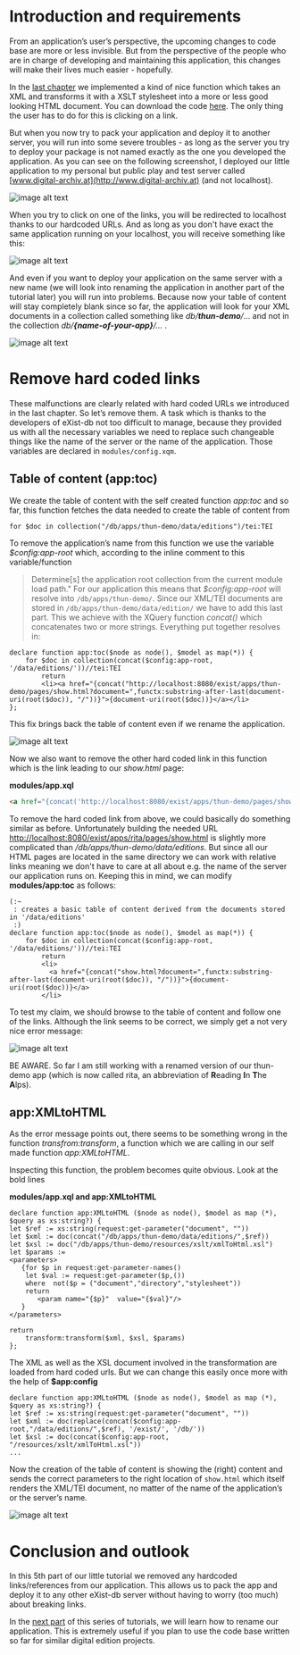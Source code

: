 # Introduction and requirements

From an application’s user’s perspective, the upcoming changes to code base are more or less invisible. But from the perspective of the people who are in charge of developing and maintaining this application, this changes will make their lives much easier - hopefully. 

In the [last chapter](../part-4-xslt-transformation) we implemented a kind of nice function which takes an XML and transforms it with a XSLT stylesheet into a more or less good looking HTML document. You can download the code [here](https://github.com/csae8092/posts/raw/master/digital-edition-web-app/downloads/part-4/thun-demo-0.1.xar). The only thing the user has to do for this is clicking on a link.

But when you now try to pack your application and deploy it to another server, you will run into some severe troubles - as long as the server you try to deploy your package is not named exactly as the one you developed the application. As you can see on the following screenshot, I deployed our little application to my personal but public play and test server called [www.digital-archiv.at](http://www.digital-archiv.at) (and not localhost).

![image alt text](https://raw.githubusercontent.com/csae8092/posts/master/digital-edition-web-app/images/part-5/image_0.jpg)

When you try to click on one of the links, you will be redirected to localhost thanks to our hardcoded URLs. And as long as you don't have exact the same application running on your localhost, you will receive something like this:

![image alt text](https://raw.githubusercontent.com/csae8092/posts/master/digital-edition-web-app/images/part-5/image_1.jpg)

And even if you want to deploy your application on the same server with a new name (we will look into renaming the application in another part of the tutorial later) you will run into problems. Because now your table of content will stay completely blank since so far, the application will look for your XML documents in a collection called something like *db/***_thun-demo_***/*… and not in the collection *db/***_{name-of-your-app}_***/…* .

![image alt text](https://raw.githubusercontent.com/csae8092/posts/master/digital-edition-web-app/images/part-5/image_2.jpg)

# Remove hard coded links

These malfunctions are clearly related with hard coded URLs we introduced in the last chapter. So let’s remove them. A task which is thanks to the developers of eXist-db not too difficult to manage, because they provided us with all the necessary variables we need to replace such changeable things like the name of the server or the name of the application. Those variables are declared in `modules/config.xqm`. 

## Table of content (app:toc)

We create the table of content with the self created function *app:toc* and so far, this function fetches the data needed to create the table of content from

`for $doc in collection("/db/apps/thun-demo/data/editions")/tei:TEI`

To remove the application’s name from this function we use the variable *$config:app-root* which, according to the inline comment to this variable/function
> Determine[s] the application root collection from the current module load path." 
For our application this means that *$config:app-root* will resolve into `/db/apps/thun-demo/`. Since our XML/TEI documents are stored in `/db/apps/thun-demo/data/edition/` we have to add this last part. This we achieve with the XQuery function *concat()* which concatenates two or more strings. Everything put together resolves in:

```xquery
declare function app:toc($node as node(), $model as map(*)) {
    for $doc in collection(concat($config:app-root, '/data/editions/'))//tei:TEI
        return
        <li><a href="{concat("http://localhost:8080/exist/apps/thun-demo/pages/show.html?document=",functx:substring-after-last(document-uri(root($doc)), "/"))}">{document-uri(root($doc))}</a></li>   
};
```

This fix brings back the table of content even if we rename the application.

![image alt text](https://raw.githubusercontent.com/csae8092/posts/master/digital-edition-web-app/images/part-5/image_3.jpg)

Now we also want to remove the other hard coded link in this function which is the link leading to our *show.html* page:

**modules/app.xql**

```html
<a href="{concat('http://localhost:8080/exist/apps/thun-demo/pages/show.html?document=',functx:substring-after-last(document-uri(root($doc)), '/''))}">{document-uri(root($doc))}</a>
```

To remove the hard coded link from above, we could basically do something similar as before. Unfortunately building the needed URL [http://localhost:8080/exist/apps/rita/pages/show.html](http://localhost:8080/exist/apps/rita/pages/show.html) is slightly more complicated than */db/apps/thun-demo/data/editions*. 
But since all our HTML pages are located in the same directory we can work with relative links meaning we don't have to care at all about e.g. the name of the server our application runs on. Keeping this in mind, we can modify **modules/app:toc** as follows:

```xquery
(:~
 : creates a basic table of content derived from the documents stored in '/data/editions'
 :)
declare function app:toc($node as node(), $model as map(*)) {
    for $doc in collection(concat($config:app-root, '/data/editions/'))//tei:TEI
        return
        <li>
          <a href="{concat("show.html?document=",functx:substring-after-last(document-uri(root($doc)), "/"))}">{document-uri(root($doc))}</a>
        </li>
```

To test my claim, we should browse to the table of content and follow one of the links. Although the link seems to be correct, we simply get a not very nice error message:

![image alt text](https://raw.githubusercontent.com/csae8092/posts/master/digital-edition-web-app/images/part-5/image_4.jpg)

BE AWARE. So far I am still working with a renamed version of our thun-demo app (which is now called rita, an abbreviation of **R**eading **I**n **T**he **A**lps). 

## app:XMLtoHTML

As the error message points out, there seems to be something wrong in the function *transfrom:transform*, a function which we are calling in our self made function *app:XMLtoHTML*. 

Inspecting this function, the problem becomes quite obvious. Look at the bold lines

**modules/app.xql and app:XMLtoHTML**

```xquery
declare function app:XMLtoHTML ($node as node(), $model as map (*), $query as xs:string?) {
let $ref := xs:string(request:get-parameter("document", ""))
let $xml := doc(concat("/db/apps/thun-demo/data/editions/",$ref))
let $xsl := doc("/db/apps/thun-demo/resources/xslt/xmlToHtml.xsl")
let $params := 
<parameters>
   {for $p in request:get-parameter-names()
    let $val := request:get-parameter($p,())
    where  not($p = ("document","directory","stylesheet"))
    return
       <param name="{$p}"  value="{$val}"/>
   }
</parameters>

return 
    transform:transform($xml, $xsl, $params)
};
```

The XML as well as the XSL document involved in the transformation are loaded from hard coded urls. But we can change this easily once more with the help of **$app:config**

```xquery
declare function app:XMLtoHTML ($node as node(), $model as map (*), $query as xs:string?) {
let $ref := xs:string(request:get-parameter("document", ""))
let $xml := doc(replace(concat($config:app-root,"/data/editions/",$ref), '/exist/', '/db/'))
let $xsl := doc(concat($config:app-root, "/resources/xslt/xmlToHtml.xsl"))
...
```

Now the creation of the table of content is showing the (right) content and sends the correct parameters to the right location of `show.html` which itself renders the XML/TEI document, no matter of the name of the application’s or the server’s name. 

![image alt text](https://raw.githubusercontent.com/csae8092/posts/master/digital-edition-web-app/images/part-5/image_5.jpg)

# Conclusion and outlook

In this 5th part of our little tutorial we removed any hardcoded links/references from our application. This allows us to pack the app and deploy it to any other eXist-db server without having to worry (too much) about breaking links.

In the [next part](../part-6-rename-the-app) of this series of tutorials, we will learn how to rename our application. This is extremely useful if you plan to use the code base written so far for similar digital edition projects.

 

